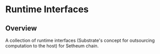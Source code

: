 # Runtime Interfaces

## Overview

A collection of runtime interfaces (Substrate's concept for outsourcing computation to the host) for Setheum chain.
